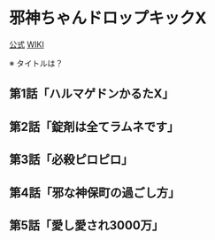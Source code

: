 # 邪神ちゃんドロップキックX

[公式](http://jashinchan.com/) 
[WIKI](https://ja.wikipedia.org/wiki/%E9%82%AA%E7%A5%9E%E3%81%A1%E3%82%83%E3%82%93%E3%83%89%E3%83%AD%E3%83%83%E3%83%97%E3%82%AD%E3%83%83%E3%82%AF) 

※ タイトルは？

## 第1話「ハルマゲドンかるたX」

## 第2話「錠剤は全てラムネです」

## 第3話「必殺ピロピロ」

## 第4話「邪な神保町の過ごし方」

## 第5話「愛し愛され3000万」
